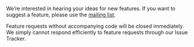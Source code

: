 We’re interested in hearing your ideas for new features. If you want to suggest a feature, please use the [mailing list](https://groups.google.com/forum/#!forum/spree-user).

Feature requests without accompanying code will be closed immediately. We simply cannot respond efficiently to feature requests through our Issue Tracker.
